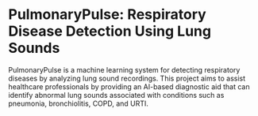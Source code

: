 # PulmonaryPulse: Respiratory Disease Detection Using Lung Sounds
PulmonaryPulse is a machine learning system for detecting respiratory diseases by analyzing lung sound recordings. This project aims to assist healthcare professionals by providing an AI-based diagnostic aid that can identify abnormal lung sounds associated with conditions such as pneumonia, bronchiolitis, COPD, and URTI.
